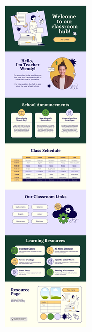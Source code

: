 ![template](https://raw.githubusercontent.com/ShriIraCatalog/resources-two/refs/heads/master/2025/04/20/20250420040232.png)
